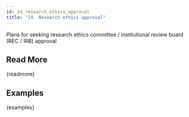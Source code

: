 ```yaml
---
id: 24_research_ethics_approval
title: "24. Research ethics approval"
---
```

Plans for seeking research ethics committee / institutional review board (REC / IRB) approval

## Read More

{readmore}

## Examples

{examples}